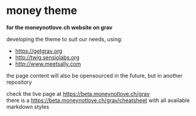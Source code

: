 # money theme
__for the moneynotlove.ch website on grav__

developing the theme to suit our needs, using:
- https://getgrav.org
- http://twig.sensiolabs.org
- http://www.meetsally.com

the page content will also be opensourced in the future, but in another repository

check the live page at https://beta.moneynotlove.ch/grav <br>
there is a https://beta.moneynotlove.ch/grav/cheatsheet with all available markdown styles
